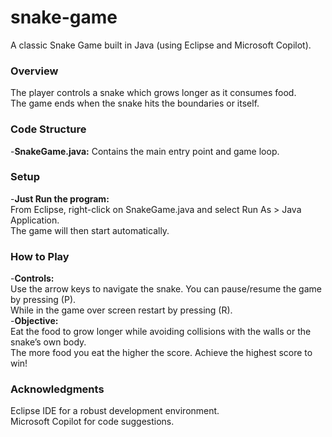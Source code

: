 # snake-game

A classic Snake Game built in Java (using Eclipse and Microsoft Copilot). 

### Overview
The player controls a snake which grows longer as it consumes food. \
The game ends when the snake hits the boundaries or itself. 

### Code Structure
-**SnakeGame.java:** Contains the main entry point and game loop. 

### Setup
-**Just Run the program:** \
From Eclipse, right-click on SnakeGame.java and select Run As > Java Application. \
The game will then start automatically. 

### How to Play
-**Controls:** \
Use the arrow keys to navigate the snake. You can pause/resume the game by pressing (P). \
While in the game over screen restart by pressing (R). \
-**Objective:** \
Eat the food to grow longer while avoiding collisions with the walls or the snake’s own body. \
The more food you eat the higher the score. Achieve the highest score to win! 

### Acknowledgments
Eclipse IDE for a robust development environment. \
Microsoft Copilot for code suggestions. 

